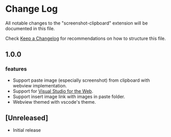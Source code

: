 # Change Log

All notable changes to the "screenshot-clipboard" extension will be documented in this file.

Check [Keep a Changelog](http://keepachangelog.com/) for recommendations on how to structure this file.

## 1.0.0

### features

- Support paste image (especially screenshot) from clipboard with webview implementation.
- Support for [Visual Studio for the Web](https://vscode.dev).
- Support insert image link with images in paste folder.
- Webview themed with vscode's theme.

## [Unreleased]

- Initial release
